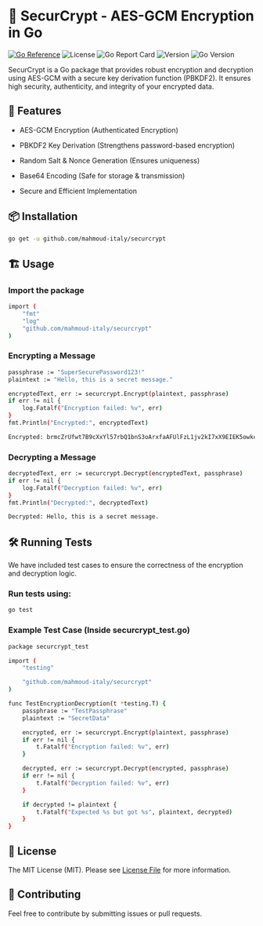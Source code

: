 # 🔐 SecurCrypt - AES-GCM Encryption in Go
  
[![Go Reference](https://pkg.go.dev/badge/github.com/mahmoud-italy/securcrypt.svg)](https://pkg.go.dev/github.com/mahmoud-italy/securcrypt)
![License](https://img.shields.io/github/license/mahmoud-italy/securcrypt)
![Go Report Card](https://goreportcard.com/badge/github.com/mahmoud-italy/securcrypt)
![Version](https://img.shields.io/github/tag/mahmoud-italy/securcrypt) 
![Go Version](https://img.shields.io/badge/go-1.23.6-blue)  
 
SecurCrypt is a Go package that provides robust encryption and decryption using AES-GCM with a secure key derivation function (PBKDF2). It ensures high security, authenticity, and integrity of your encrypted data.

## 🚀 Features

- AES-GCM Encryption (Authenticated Encryption)

- PBKDF2 Key Derivation (Strengthens password-based encryption)

- Random Salt & Nonce Generation (Ensures uniqueness) 

- Base64 Encoding (Safe for storage & transmission)

- Secure and Efficient Implementation

## 📦 Installation

```bash
go get -u github.com/mahmoud-italy/securcrypt
```

## 🏗️ Usage

### Import the package

```bash
import (
    "fmt"
    "log"
    "github.com/mahmoud-italy/securcrypt"
)
```

### Encrypting a Message
```bash
passphrase := "SuperSecurePassword123!"
plaintext := "Hello, this is a secret message."

encryptedText, err := securcrypt.Encrypt(plaintext, passphrase)
if err != nil {
    log.Fatalf("Encryption failed: %v", err)
}
fmt.Println("Encrypted:", encryptedText)
```

```bash
Encrypted: brmcZrUfwt7B9cXxYl57rbQ1bnS3oArxfaAFUlFzL1jv2kI7xX9EIEK5owkcDJNcPNpfN/WNomg6nKjXhqMuWxmqXuC4Z6Fb9vDSyA==
```

### Decrypting a Message

```bash
decryptedText, err := securcrypt.Decrypt(encryptedText, passphrase)
if err != nil {
    log.Fatalf("Decryption failed: %v", err)
}
fmt.Println("Decrypted:", decryptedText)
```

```bash
Decrypted: Hello, this is a secret message.
```

## 🛠️ Running Tests
We have included test cases to ensure the correctness of the encryption and decryption logic.
### Run tests using:
```bash
go test
```

### Example Test Case (Inside securcrypt_test.go)
```bash
package securcrypt_test

import (
    "testing"

    "github.com/mahmoud-italy/securcrypt"
)

func TestEncryptionDecryption(t *testing.T) {
    passphrase := "TestPassphrase"
    plaintext := "SecretData"

    encrypted, err := securcrypt.Encrypt(plaintext, passphrase)
    if err != nil {
        t.Fatalf("Encryption failed: %v", err)
    }

    decrypted, err := securcrypt.Decrypt(encrypted, passphrase)
    if err != nil {
        t.Fatalf("Decryption failed: %v", err)
    }

    if decrypted != plaintext {
        t.Fatalf("Expected %s but got %s", plaintext, decrypted)
    }
}
```

## 🔖 License
The MIT License (MIT). Please see [License File](LICENSE.md) for more information.

## 🤝 Contributing
Feel free to contribute by submitting issues or pull requests.
